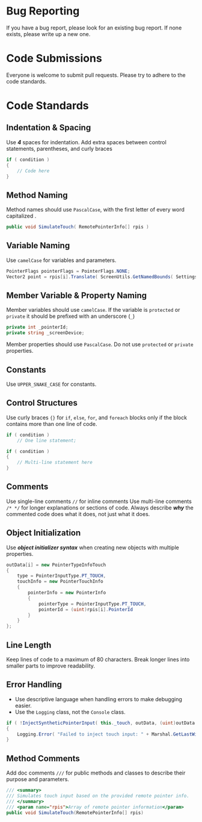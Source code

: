 # Bug Reporting
If you have a bug report, please look for an existing bug report. If none exists, please write up a new one.

# Code Submissions
Everyone is welcome to submit pull requests. Please try to adhere to the code standards.

# Code Standards
## Indentation & Spacing
Use ***4*** spaces for indentation.
Add extra spaces between control statements, parentheses, and curly braces
```cs
if ( condition )
{
    // Code here
}
```

## Method Naming
Method names should use `PascalCase`, with the first letter of every word capitalized .
```cs
public void SimulateTouch( RemotePointerInfo[] rpis )
```
## Variable Naming
Use `camelCase` for variables and parameters.
```cs
PointerFlags pointerFlags = PointerFlags.NONE;
Vector2 point = rpis[i].Translate( ScreenUtils.GetNamedBounds( Settings.ScreenDevice ));
```

## Member Variable & Property Naming
Member variables should use `camelCase`. If the variable is `protected` or `private` it should be prefixed with an underscore (`_`)
```cs
private int _pointerId;
private string _screenDevice;
```

Member properties should use `PascalCase`. Do not use `protected` or `private` properties.

## Constants
Use `UPPER_SNAKE_CASE` for constants.

## Control Structures
Use curly braces `{}` for `if`, `else`, `for`, and `foreach` blocks only if the block contains more than one line of code.
```cs
if ( condition )
    // One line statement;

if ( condition )
{
    // Multi-line statement here
}
```

## Comments
Use single-line comments `//` for inline comments
Use multi-line comments `/* */` for longer explanations or sections of code.
Always describe ***why*** the commented code does what it does, not just what it does.

## Object Initialization
Use ***object initializer syntax*** when creating new objects with multiple properties.
```cs
outData[i] = new PointerTypeInfoTouch
{
    type = PointerInputType.PT_TOUCH,
    touchInfo = new PointerTouchInfo
    {
        pointerInfo = new PointerInfo
        {
            pointerType = PointerInputType.PT_TOUCH,
            pointerId = (uint)rpis[i].PointerId
        }
    }
};
```
## Line Length
Keep lines of code to a maximum of 80 characters. Break longer lines into smaller parts to improve readability.

## Error Handling
* Use descriptive language when handling errors to make debugging easier.
* Use the `Logging` class, not the `Console` class.
```cs
if ( !InjectSyntheticPointerInput( this._touch, outData, (uint)outData.Length ))
{
    Logging.Error( "Failed to inject touch input: " + Marshal.GetLastWin32Error() );
}
```

## Method Comments
Add doc comments `///` for public methods and classes to describe their purpose and parameters.
```cs
/// <summary>
/// Simulates touch input based on the provided remote pointer info.
/// </summary>
/// <param name="rpis">Array of remote pointer information</param>
public void SimulateTouch(RemotePointerInfo[] rpis)
```
